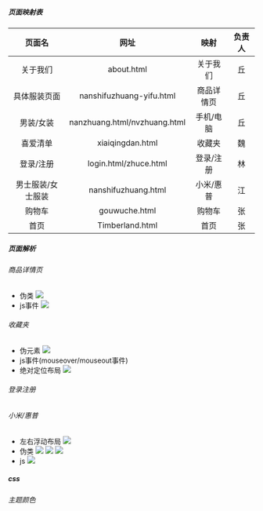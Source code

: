 ##### 页面映射表
|      页面名       |             网址             |    映射    | 负责人 |
| :---------------: | :--------------------------: | :--------: | :----: |
|     关于我们      |          about.html          |  关于我们  |   丘   |
|   具体服装页面    |   nanshifuzhuang-yifu.html   | 商品详情页 |   丘   |
|     男装/女装     | nanzhuang.html/nvzhuang.html | 手机/电脑  |   丘   |
|     喜爱清单      |       xiaiqingdan.html       |   收藏夹   |   魏   |
|     登录/注册     |    login.html/zhuce.html     | 登录/注册  |   林   |
| 男士服装/女士服装 |     nanshifuzhuang.html      | 小米/惠普  |   江   |
|      购物车       |        gouwuche.html         |   购物车   |   张   |
|       首页        |       Timberland.html        |    首页    |   张   |







##### 页面解析
###### 商品详情页
* 伪类
![](2021-12-09-10-51-03.png)
* js事件
![](2021-12-09-10-52-00.png)


###### 收藏夹
* 伪元素
![](2021-12-09-10-41-37.png)
* js事件(mouseover/mouseout事件)
* 绝对定位布局
![](2021-12-09-11-00-13.png)


###### 登录注册



###### 小米/惠普
  * 左右浮动布局
    ![](2021-12-09-11-05-46.png)
  * 伪类
      ![](2021-12-09-11-04-08.png)
      ![](2021-12-09-11-05-08.png)
      ![](2021-12-09-11-06-27.png)
  * js
    ![](2021-12-09-11-06-50.png)

##### css
###### 主题颜色